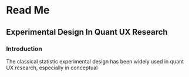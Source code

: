 # Read Me

## Experimental Design In Quant UX Research

### Introduction

The classical statistic experimental design has been widely used in quant UX research, especially in conceptual